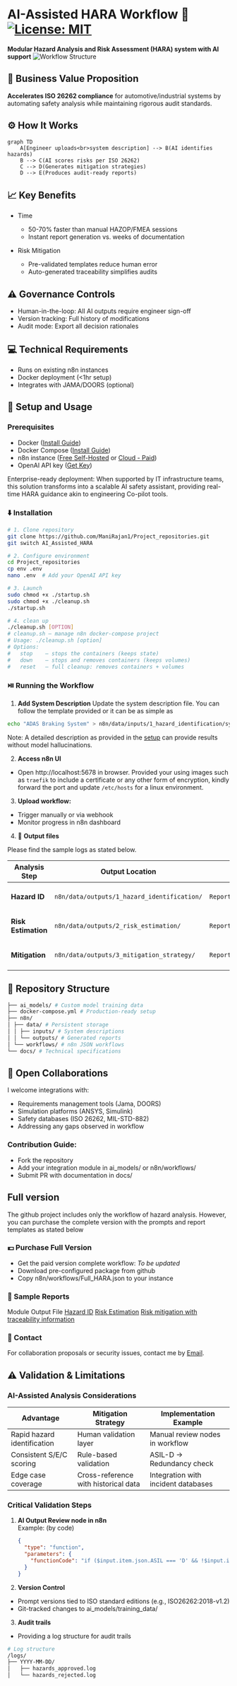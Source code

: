 # AI-Assisted HARA Workflow :robot: [![License: MIT](https://img.shields.io/badge/License-MIT-yellow.svg)](../LICENSE)

**Modular Hazard Analysis and Risk Assessment (HARA) system with AI support**
![Workflow Structure](./workflow.gif)

## :car: **Business Value Proposition**
**Accelerates ISO 26262 compliance** for automotive/industrial systems by automating safety analysis while maintaining rigorous audit standards.

## :gear: **How It Works**
```mermaid
graph TD
    A[Engineer uploads<br>system description] --> B(AI identifies hazards)
    B --> C(AI scores risks per ISO 26262)
    C --> D(Generates mitigation strategies)
    D --> E(Produces audit-ready reports)
```

## :chart_with_upwards_trend: **Key Benefits**
+ Time
    - 50-70% faster than manual HAZOP/FMEA sessions
    - Instant report generation vs. weeks of documentation

+ Risk Mitigation
    - Pre-validated templates reduce human error
    - Auto-generated traceability simplifies audits


## :warning: Governance Controls
+ Human-in-the-loop: All AI outputs require engineer sign-off
+ Version tracking: Full history of modifications
+ Audit mode: Export all decision rationales

## :computer: Technical Requirements
+ Runs on existing n8n instances
+ Docker deployment (<1hr setup)
+ Integrates with JAMA/DOORS (optional)


## :wrench: Setup and Usage

### Prerequisites
- Docker ([Install Guide](https://docs.docker.com/engine/install/))
- Docker Compose ([Install Guide](https://docs.docker.com/compose/install/))
- n8n instance ([Free Self-Hosted](https://docs.n8n.io/hosting/installation/server-setups/docker-compose/) or [Cloud - Paid](https://n8n.io/cloud/))
- OpenAI API key ([Get Key](https://platform.openai.com/api-keys))

Enterprise-ready deployment: When supported by IT infrastructure teams, this solution transforms into a scalable AI safety assistant, providing real-time HARA guidance akin to engineering Co-pilot tools.


### :arrow_down: Installation
```bash
# 1. Clone repository
git clone https://github.com/ManiRajan1/Project_repositories.git
git switch AI_Assisted_HARA

# 2. Configure environment
cd Project_repositories
cp env .env
nano .env  # Add your OpenAI API key

# 3. Launch
sudo chmod +x ./startup.sh
sudo chmod +x ./cleanup.sh
./startup.sh

# 4. clean up
./cleanup.sh [OPTION]
# cleanup.sh — manage n8n docker-compose project
# Usage: ./cleanup.sh [option]
# Options:
#   stop    — stops the containers (keeps state)
#   down    — stops and removes containers (keeps volumes)
#   reset   — full cleanup: removes containers + volumes
```

### :play_or_pause_button: Running the Workflow

1. **Add System Description**
Update the system description file. You can follow the template provided or it can be as simple as
``` bash
echo "ADAS Braking System" > n8n/data/inputs/1_hazard_identification/systems_description.txt
```
Note: A detailed description as provided in the [setup](../n8n/data/inputs/1_hazard_identification/systems_description.txt) can provide results without model hallucinations.

2. **Access n8n UI**
- Open http://localhost:5678 in browser. Provided your using images such as `traefik` to include a certificate or any other form of encryption, kindly forward the port and update `/etc/hosts` for a linux environment.

3. **Upload workflow:**
- Trigger manually or via webhook
- Monitor progress in n8n dashboard

4. :open_file_folder: **Output files**

Please find the sample logs as stated below.

| Analysis Step       | Output Location                          | Sample File Name Format                  | Contents Example                          |
|---------------------|-----------------------------------------|------------------------------------------|-------------------------------------------|
| **Hazard ID**       | `n8n/data/outputs/1_hazard_identification/` | `Report_Hazard_Identification_<timestamp>.txt` | List of potential hazards with root causes |
| **Risk Estimation** | `n8n/data/outputs/2_risk_estimation/`      | `Report_Risk_Estimation_<timestamp>.txt`     | S/E/C ratings and ASIL classifications    |
| **Mitigation**      | `n8n/data/outputs/3_mitigation_strategy/`  | `Report_Mitigation_<timestamp>.txt`          | Technical/process controls with ISO links |

## :file_folder: Repository Structure
``` bash
├── ai_models/ # Custom model training data
├── docker-compose.yml # Production-ready setup
├── n8n/
│ ├── data/ # Persistent storage
│ │ ├── inputs/ # System descriptions
│ │ └── outputs/ # Generated reports
│ └── workflows/ # n8n JSON workflows
└── docs/ # Technical specifications
```

## :handshake: Open Collaborations
I welcome integrations with:
+ Requirements management tools (Jama, DOORS)
+ Simulation platforms (ANSYS, Simulink)
+ Safety databases (ISO 26262, MIL-STD-882)
+ Addressing any gaps observed in workflow

### Contribution Guide:
+ Fork the repository
+ Add your integration module in ai_models/ or n8n/workflows/
+ Submit PR with documentation in docs/

## Full version
The github project includes only the workflow of hazard analysis. However, you can purchase the complete version with the prompts and report templates as stated below

### :euro: Purchase Full Version
+ Get the paid version complete workflow: *_To be updated_*
+ Download pre-configured package from github
+ Copy n8n/workflows/Full_HARA.json to your instance

### :page_facing_up: Sample Reports
Module	Output File
[Hazard ID](../n8n/data/outputs/1_hazard_identification)
[Risk Estimation](../n8n/data/outputs/2_risk_estimation)
[Risk mitigation with traceability information](../n8n/data/outputs/3_mitigation_strategy/)

### :email: Contact
For collaboration proposals or security issues, contact me by [Email](gopalakrishnan.manirajan@gmail.com).


## :warning: Validation & Limitations

### **AI-Assisted Analysis Considerations**
| Advantage | Mitigation Strategy | Implementation Example |
|-----------|---------------------|------------------------|
| Rapid hazard identification | Human validation layer | Manual review nodes in workflow |
| Consistent S/E/C scoring | Rule-based validation | ASIL-D → Redundancy check |
| Edge case coverage | Cross-reference with historical data | Integration with incident databases |

### **Critical Validation Steps**
1. **AI Output Review node in n8n**  
Example: (by code)
   ```json
   {
     "type": "function",
     "parameters": {
       "functionCode": "if ($input.item.json.ASIL === 'D' && !$input.item.json.redundancy) throw new Error('ASIL D requires redundancy');"
     }
   }

2. **Version Control**
+ Prompt versions tied to ISO standard editions (e.g., ISO26262:2018-v1.2)
+ Git-tracked changes to ai_models/training_data/

3. **Audit trails**
+ Providing a log structure for audit trails
``` bash
# Log structure
/logs/
├── YYYY-MM-DD/
│   ├── hazards_approved.log
│   └── hazards_rejected.log
```